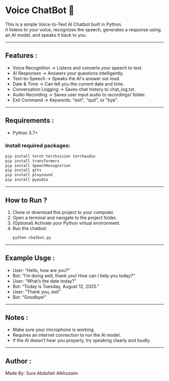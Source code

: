 # Voice ChatBot 🤖
This is a simple Voice-to-Text AI Chatbot built in Python.  
It listens to your voice, recognizes the speech, generates a response using an AI model, and speaks it back to you.

---

## Features :
- Voice Recognition → Listens and converts your speech to text.
- AI Responses → Answers your questions intelligently.
- Text-to-Speech → Speaks the AI's answer out loud.
- Date & Time → Can tell you the current date and time.
- Conversation Logging → Saves chat history to chat_log.txt.
- Audio Recording → Saves user input audio to recordings/ folder.
- Exit Command → Keywords: "exit", "quit", or "bye".

---

## Requirements :
- Python 3.7+

### Install required packages:
```bash
pip install torch torchvision torchaudio
pip install transformers
pip install SpeechRecognition
pip install gtts
pip install playsound
pip install pyaudio
```
---

## How to Run ?
1. Clone or download this project to your computer.
2. Open a terminal and navigate to the project folder.
3. (Optional) Activate your Python virtual environment.
4. Run the chatbot:
   ```bash
   python chatbot.py

---

## Example Usge :
- User: “Hello, how are you?”
- Bot: “I’m doing well, thank you! How can I help you today?”
- User: “What’s the date today?”
- Bot: “Today is Tuesday, August 12, 2025.”
- User: “Thank you, exit”
- Bot: “Goodbye!”

---

## Notes :
 - Make sure your microphone is working.
 - Requires an internet connection to run the AI model.
 - If the AI doesn’t hear you properly, try speaking clearly and loudly.

--- 

## Author :
Made By: Sura Abdullah Alkhuzaim
